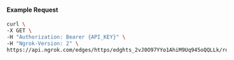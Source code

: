 <!-- Code generated for API Clients. DO NOT EDIT. -->

#### Example Request

```bash
curl \
-X GET \
-H "Authorization: Bearer {API_KEY}" \
-H "Ngrok-Version: 2" \
https://api.ngrok.com/edges/https/edghts_2vJ0O97YYo1AhiM9Uq945oQQLLk/routes/edghtsrt_2vJ0O8u06gPrKqL7bl1L9RdrlDc/saml
```
